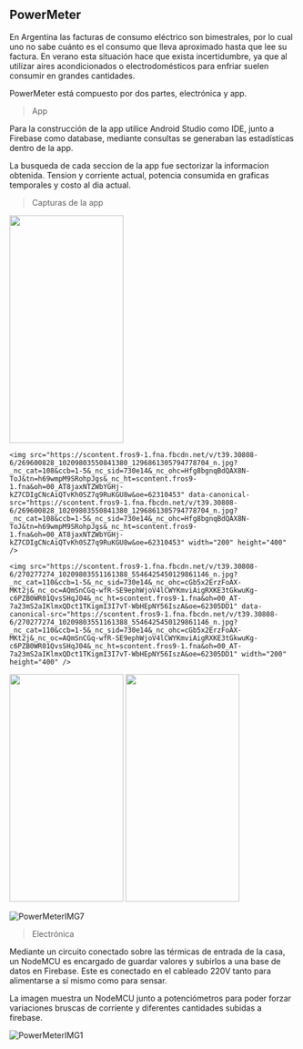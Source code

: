 
## PowerMeter

En Argentina las facturas de consumo eléctrico son bimestrales, por lo cual uno no sabe cuánto es el consumo que lleva aproximado hasta que lee su factura. En verano esta situación hace que exista incertidumbre, ya que al utilizar aires acondicionados o electrodomésticos para enfriar suelen consumir en grandes cantidades. 

PowerMeter está compuesto por dos partes, electrónica y app. 

> App 

Para la construcción de la app utilice Android Studio como IDE, junto a Firebase como database, mediante consultas se generaban las estadísticas dentro de la app.

La busqueda de cada seccion de la app fue sectorizar la informacion obtenida. Tension y corriente actual, potencia consumida en graficas temporales y costo al dia actual.

> Capturas de la app

<p float="left">
    <img src="https://scontent.fros9-2.fna.fbcdn.net/v/t39.30808-6/270218536_10209803551601399_6434419400141604651_n.jpg?_nc_cat=101&ccb=1-5&_nc_sid=730e14&_nc_ohc=iycxk9R8LasAX9dx5ig&_nc_ht=scontent.fros9-2.fna&oh=00_AT-W6Gu7kEbDb_52-CYEEM7mjr2DdV2PqDtxY0F8g00ktw&oe=623027ED" data-canonical-src="https://scontent.fros9-2.fna.fbcdn.net/v/t39.30808-6/270218536_10209803551601399_6434419400141604651_n.jpg?_nc_cat=101&ccb=1-5&_nc_sid=730e14&_nc_ohc=iycxk9R8LasAX9dx5ig&_nc_ht=scontent.fros9-2.fna&oh=00_AT-W6Gu7kEbDb_52-CYEEM7mjr2DdV2PqDtxY0F8g00ktw&oe=623027ED" width="200" height="400" />
  
    <img src="https://scontent.fros9-1.fna.fbcdn.net/v/t39.30808-6/269600828_10209803550841380_1296861305794778704_n.jpg?_nc_cat=108&ccb=1-5&_nc_sid=730e14&_nc_ohc=Hfg8bgnqBdQAX8N-ToJ&tn=h69wmpM9SRohpJgs&_nc_ht=scontent.fros9-1.fna&oh=00_AT8jaxNTZWbYGHj-kZ7CDIgCNcAiQTvKh0SZ7q9RuKGU8w&oe=62310453" data-canonical-src="https://scontent.fros9-1.fna.fbcdn.net/v/t39.30808-6/269600828_10209803550841380_1296861305794778704_n.jpg?_nc_cat=108&ccb=1-5&_nc_sid=730e14&_nc_ohc=Hfg8bgnqBdQAX8N-ToJ&tn=h69wmpM9SRohpJgs&_nc_ht=scontent.fros9-1.fna&oh=00_AT8jaxNTZWbYGHj-kZ7CDIgCNcAiQTvKh0SZ7q9RuKGU8w&oe=62310453" width="200" height="400" />
  
    <img src="https://scontent.fros9-1.fna.fbcdn.net/v/t39.30808-6/270277274_10209803551161388_5546425450129861146_n.jpg?_nc_cat=110&ccb=1-5&_nc_sid=730e14&_nc_ohc=cGb5x2ErzFoAX-MKt2j&_nc_oc=AQmSnCGq-wfR-SE9ephWjoV4lCWYKmviAigRXKE3tGkwuKg-c6PZB0WR01QvsSHqJ04&_nc_ht=scontent.fros9-1.fna&oh=00_AT-7a23mS2aIKlmxQDct1TKigmI3I7vT-WbHEpNY56IszA&oe=62305DD1" data-canonical-src="https://scontent.fros9-1.fna.fbcdn.net/v/t39.30808-6/270277274_10209803551161388_5546425450129861146_n.jpg?_nc_cat=110&ccb=1-5&_nc_sid=730e14&_nc_ohc=cGb5x2ErzFoAX-MKt2j&_nc_oc=AQmSnCGq-wfR-SE9ephWjoV4lCWYKmviAigRXKE3tGkwuKg-c6PZB0WR01QvsSHqJ04&_nc_ht=scontent.fros9-1.fna&oh=00_AT-7a23mS2aIKlmxQDct1TKigmI3I7vT-WbHEpNY56IszA&oe=62305DD1" width="200" height="400" />

  <img src="https://scontent.fros9-2.fna.fbcdn.net/v/t39.30808-6/270337528_10209803550881381_7609065281288933050_n.jpg?_nc_cat=105&ccb=1-5&_nc_sid=730e14&_nc_ohc=tnRnzsRwhYYAX9ZCCr0&tn=h69wmpM9SRohpJgs&_nc_ht=scontent.fros9-2.fna&oh=00_AT_v9FGMEMCqOjYtUpV0r_9GHbJx282u5UBvXDZmSJpueA&oe=622FA9E5" data-canonical-src="https://scontent.fros9-2.fna.fbcdn.net/v/t39.30808-6/270337528_10209803550881381_7609065281288933050_n.jpg?_nc_cat=105&ccb=1-5&_nc_sid=730e14&_nc_ohc=tnRnzsRwhYYAX9ZCCr0&tn=h69wmpM9SRohpJgs&_nc_ht=scontent.fros9-2.fna&oh=00_AT_v9FGMEMCqOjYtUpV0r_9GHbJx282u5UBvXDZmSJpueA&oe=622FA9E5" width="200" height="400" />

  <img src="https://scontent.fros9-1.fna.fbcdn.net/v/t39.30808-6/270182571_10209803551761403_6215383156601789411_n.jpg?_nc_cat=110&ccb=1-5&_nc_sid=730e14&_nc_ohc=ZIsi_gyaLsAAX9KV7yb&_nc_ht=scontent.fros9-1.fna&oh=00_AT_W1Y2YBUwiSb1f6ookfr9SXhOn4PgGBmdoURnoLZsXKA&oe=62301005" data-canonical-src="https://scontent.fros9-1.fna.fbcdn.net/v/t39.30808-6/270182571_10209803551761403_6215383156601789411_n.jpg?_nc_cat=110&ccb=1-5&_nc_sid=730e14&_nc_ohc=ZIsi_gyaLsAAX9KV7yb&_nc_ht=scontent.fros9-1.fna&oh=00_AT_W1Y2YBUwiSb1f6ookfr9SXhOn4PgGBmdoURnoLZsXKA&oe=62301005" width="200" height="400" />
</p>

![PowerMeterIMG7](https://github.com/Martin-Ball/PowerMeter/blob/main/WhatsApp%20Video%202022-01-02%20at%2019.53.gif)


> Electrónica

Mediante un circuito conectado sobre las térmicas de entrada de la casa, un NodeMCU es encargado de guardar valores y subirlos a una base de datos en Firebase. Este es conectado en el cableado 220V tanto para alimentarse a sí mismo como para sensar. 

La imagen muestra un NodeMCU junto a potenciómetros para poder forzar variaciones bruscas de corriente y diferentes cantidades subidas a firebase.

![PowerMeterIMG1](https://scontent.fros2-2.fna.fbcdn.net/v/t39.30808-6/268420367_10209803313755453_215219928523005467_n.jpg?_nc_cat=110&ccb=1-5&_nc_sid=730e14&_nc_ohc=FO_1kuF6dPAAX_6MWR_&_nc_ht=scontent.fros2-2.fna&oh=00_AT8RhLbehXeBhFp6ySOkJ6OA_D3Ib9xzsUacVtueTG6EvA&oe=61D6291D)
